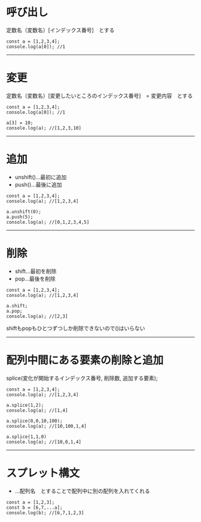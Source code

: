 # 呼び出し
定数名（変数名）[インデックス番号]　とする
~~~
const a = [1,2,3,4];
console.log(a[0]); //1
~~~
***

# 変更
定数名（変数名）[変更したいところのインデックス番号]　= 変更内容　とする
~~~
const a = [1,2,3,4];
console.log(a[0]); //1

a[3] = 10;
console.log(a); //[1,2,3,10]
~~~
***

# 追加
- unshift()...最初に追加
- push()...最後に追加
~~~
const a = [1,2,3,4];
console.log(a); //[1,2,3,4]

a.unshift(0);
a.push(5);
console.log(a); //[0,1,2,3,4,5]
~~~
***

# 削除
- shift...最初を削除
- pop...最後を削除
~~~
const a = [1,2,3,4];
console.log(a); //[1,2,3,4]

a.shift;
a.pop;
console.log(a); //[2,3]
~~~
shiftもpopもひとつずつしか削除できないので()はいらない
***

# 配列中間にある要素の削除と追加
splice(変化が開始するインデックス番号, 削除数, 追加する要素);
~~~
const a = [1,2,3,4];
console.log(a); //[1,2,3,4]

a.splice(1,2);
console.log(a); //[1,4]

a.splice(0,0,10,100);
console.log(a); //[10,100,1,4]

a.splice(1,1,0)
console.log(a); //[10,0,1,4]
~~~
***

# スプレット構文
- ...配列名　とすることで配列中に別の配列を入れてくれる
~~~
const a = [1,2,3];
const b = [6,7,...a];
console.log(b); //[6,7,1,2,3]


